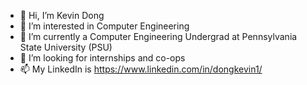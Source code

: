 - 👋 Hi, I’m Kevin Dong
- 👀 I’m interested in Computer Engineering
- 🌱 I’m currently a Computer Engineering Undergrad at Pennsylvania State University (PSU)
- 💞️ I’m looking for internships and co-ops
- 📫 My LinkedIn is https://www.linkedin.com/in/dongkevin1/


